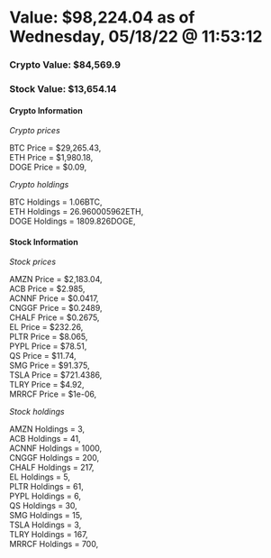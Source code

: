 # Value: $98,224.04 as of Wednesday, 05/18/22 @ 11:53:12 

### Crypto Value: $84,569.9

### Stock Value: $13,654.14

#### Crypto Information 
*Crypto prices* 

BTC Price = $29,265.43,  
ETH Price = $1,980.18,  
DOGE Price = $0.09,  


*Crypto holdings* 

BTC Holdings = 1.06BTC,  
ETH Holdings = 26.960005962ETH,  
DOGE Holdings = 1809.826DOGE,  


#### Stock Information 

*Stock prices* 

AMZN Price = $2,183.04,  
ACB Price = $2.985,  
ACNNF Price = $0.0417,  
CNGGF Price = $0.2489,  
CHALF Price = $0.2675,  
EL Price = $232.26,  
PLTR Price = $8.065,  
PYPL Price = $78.51,  
QS Price = $11.74,  
SMG Price = $91.375,  
TSLA Price = $721.4386,  
TLRY Price = $4.92,  
MRRCF Price = $1e-06,  


*Stock holdings* 

AMZN Holdings = 3,  
ACB Holdings = 41,  
ACNNF Holdings = 1000,  
CNGGF Holdings = 200,  
CHALF Holdings = 217,  
EL Holdings = 5,  
PLTR Holdings = 61,  
PYPL Holdings = 6,  
QS Holdings = 30,  
SMG Holdings = 15,  
TSLA Holdings = 3,  
TLRY Holdings = 167,  
MRRCF Holdings = 700,  


